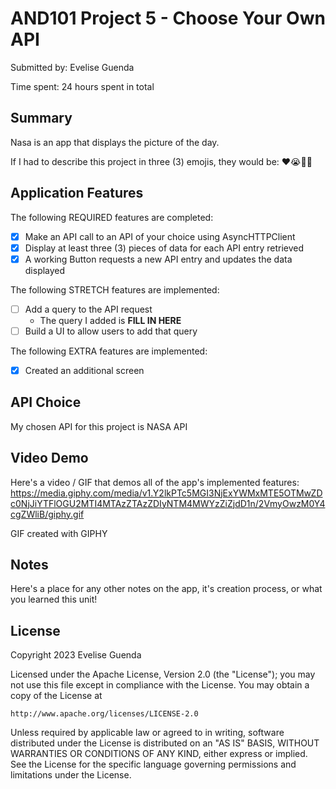 
# AND101 Project 5 - Choose Your Own API

Submitted by: Evelise Guenda

Time spent: 24 hours spent in total

## Summary

Nasa is an app that displays the picture of the day.

If I had to describe this project in three (3) emojis, they would be: ❤️😭👌🏽

## Application Features

The following REQUIRED features are completed:

- [X] Make an API call to an API of your choice using AsyncHTTPClient
- [X] Display at least three (3) pieces of data for each API entry retrieved
- [X] A working Button requests a new API entry and updates the data displayed

The following STRETCH features are implemented:

- [ ] Add a query to the API request
  - The query I added is **FILL IN HERE**
- [ ] Build a UI to allow users to add that query

The following EXTRA features are implemented:

- [X] Created an additional screen


## API Choice

My chosen API for this project is NASA API

## Video Demo

Here's a video / GIF that demos all of the app's implemented features:
https://media.giphy.com/media/v1.Y2lkPTc5MGI3NjExYWMxMTE5OTMwZDc0NjJiYTFlOGU2MTI4MTAzZTAzZDIyNTM4MWYzZiZjdD1n/2VmyOwzM0Y4cgZWliB/giphy.gif

GIF created with GIPHY

## Notes

Here's a place for any other notes on the app, it's creation process, or what you learned this unit!

## License

Copyright 2023 Evelise Guenda

Licensed under the Apache License, Version 2.0 (the "License");
you may not use this file except in compliance with the License.
You may obtain a copy of the License at

    http://www.apache.org/licenses/LICENSE-2.0

Unless required by applicable law or agreed to in writing, software
distributed under the License is distributed on an "AS IS" BASIS,
WITHOUT WARRANTIES OR CONDITIONS OF ANY KIND, either express or implied.
See the License for the specific language governing permissions and
limitations under the License.
